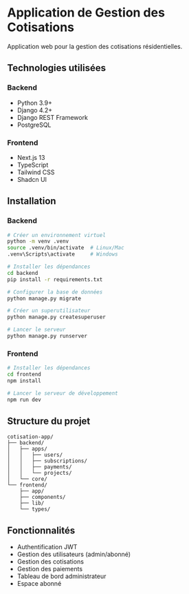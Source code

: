 # Application de Gestion des Cotisations

Application web pour la gestion des cotisations résidentielles.

## Technologies utilisées

### Backend
- Python 3.9+
- Django 4.2+
- Django REST Framework
- PostgreSQL

### Frontend
- Next.js 13
- TypeScript
- Tailwind CSS
- Shadcn UI

## Installation

### Backend

```bash
# Créer un environnement virtuel
python -m venv .venv
source .venv/bin/activate  # Linux/Mac
.venv\Scripts\activate     # Windows

# Installer les dépendances
cd backend
pip install -r requirements.txt

# Configurer la base de données
python manage.py migrate

# Créer un superutilisateur
python manage.py createsuperuser

# Lancer le serveur
python manage.py runserver
```

### Frontend

```bash
# Installer les dépendances
cd frontend
npm install

# Lancer le serveur de développement
npm run dev
```

## Structure du projet

```
cotisation-app/
├── backend/
│   ├── apps/
│   │   ├── users/
│   │   ├── subscriptions/
│   │   ├── payments/
│   │   └── projects/
│   └── core/
└── frontend/
    ├── app/
    ├── components/
    ├── lib/
    └── types/
```

## Fonctionnalités

- Authentification JWT
- Gestion des utilisateurs (admin/abonné)
- Gestion des cotisations
- Gestion des paiements
- Tableau de bord administrateur
- Espace abonné 